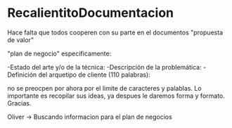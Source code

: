 # RecalientitoDocumentacion

Hace falta que todos cooperen con su parte en el documentos "propuesta de valor"

"plan de negocio" especificamente:

-Estado del arte y/o de la técnica:
-Descripción de la problemática:
-Definición del arquetipo de cliente (110 palabras):

no se preocpen por ahora por el limite de caracteres y palablas.
Lo importante es recopilar sus ideas, ya despues le daremos forma y formato. Gracias.

Oliver -> Buscando informacion para el plan de negocios
